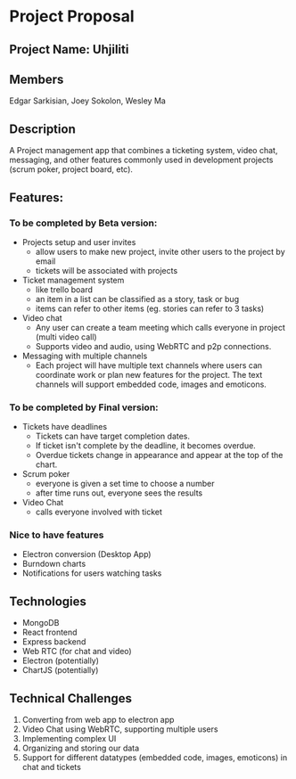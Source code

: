 
# Project Proposal 

## Project Name: Uhjiliti

## Members
Edgar Sarkisian, Joey Sokolon, Wesley Ma

## Description
A Project management app that combines a ticketing system, video chat, messaging, and other features commonly used in development projects (scrum poker, project board, etc).

## Features:
### To be completed by Beta version:
- Projects setup and user invites
    - allow users to make new project, invite other users to the project by email
    - tickets will be associated with projects
- Ticket management system 
    - like trello board
    - an item in a list can be classified as a story, task or bug
    - items can refer to other items (eg. stories can refer to 3 tasks)
- Video chat 
    - Any user can create a team meeting which calls everyone in project (multi video call)
    - Supports video and audio, using WebRTC and p2p connections. 
- Messaging with multiple channels
    - Each project will have multiple text channels where users can coordinate work or plan new features for the project. The text channels will support embedded code, images and emoticons. 
    
### To be completed by Final version:
- Tickets have deadlines
    - Tickets can have target completion dates.
    - If ticket isn't complete by the deadline, it becomes overdue.
    - Overdue tickets change in appearance and appear at the top of the chart.  
- Scrum poker
    - everyone is given a set time to choose a number
    - after time runs out, everyone sees the results
- Video Chat
    - calls everyone involved with ticket

### Nice to have features
- Electron conversion (Desktop App)
- Burndown charts
- Notifications for users watching tasks

## Technologies
- MongoDB
- React frontend
- Express backend
- Web RTC (for chat and video)
- Electron (potentially)
- ChartJS (potentially)

## Technical Challenges
1. Converting from web app to electron app
2. Video Chat using WebRTC, supporting multiple users
3. Implementing complex UI
4. Organizing and storing our data
5. Support for different datatypes (embedded code, images, emoticons) in chat and tickets
